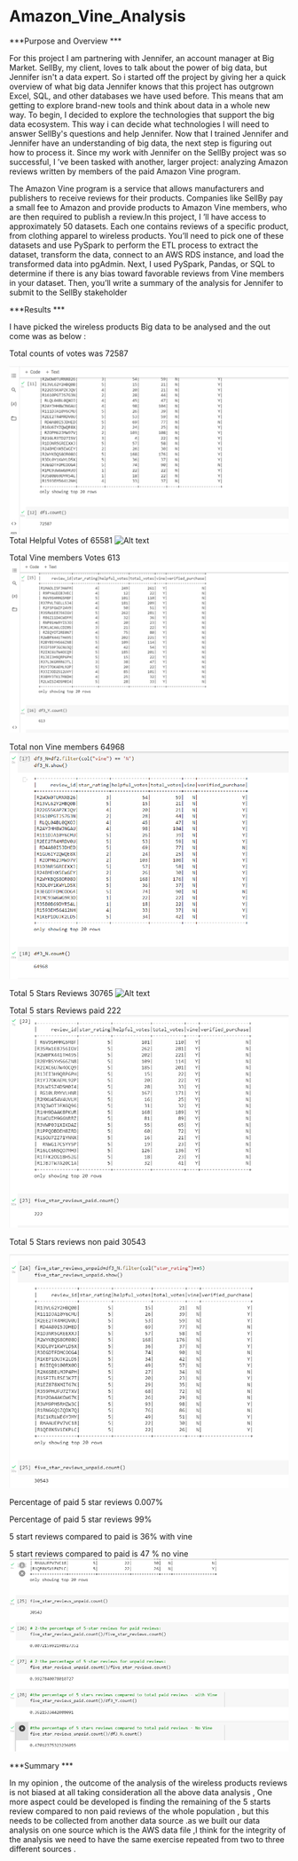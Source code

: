 # Amazon_Vine_Analysis
***Purpose and Overview ***

For this project I am partnering with Jennifer, an account manager at Big Market. SellBy, my client, loves to talk about the power of big data, but Jennifer isn't a data expert. So i started off the project by giving her a quick overview of what big data
Jennifer knows that this project has outgrown Excel, SQL, and other databases we have used before. This means that am getting to explore brand-new tools and think about data in a whole new way. To begin, I decided to explore the technologies that support the big data ecosystem. This way i can decide what technologies I  will need to answer SellBy's questions and help Jennifer.
Now that I trained Jennifer and Jennifer have an understanding of big data, the next step is figuring out how to process it. 
Since my work with Jennifer on the SellBy project was so successful, I ’ve been tasked with another, larger project: analyzing Amazon reviews written by members of the paid Amazon Vine program. 


The Amazon Vine program is a service that allows manufacturers and publishers to receive reviews for their products. Companies like SellBy pay a small fee to Amazon and provide products to Amazon Vine members, who are then required to publish a review.In this project, I ’ll have access to approximately 50 datasets. Each one contains reviews of a specific product, from clothing apparel to wireless products. You’ll need to pick one of these datasets and use PySpark to perform the ETL process to extract the dataset, transform the data, connect to an AWS RDS instance, and load the transformed data into pgAdmin. 
Next, I used  PySpark, Pandas, or SQL to determine if there is any bias toward favorable reviews from Vine members in your dataset. Then, you’ll write a summary of the analysis for Jennifer to submit to the SellBy stakeholder

***Results ***

I have picked the wireless products Big data to be analysed and the out come was as below  :


Total counts of votes was 72587

![Alt text](https://github.com/Marwan-Takrouri/Amazon_Vine_Analysis/blob/main/total%20reviews.png)
Total Helpful Votes of 65581
![Alt text]()

Total Vine members Votes 613
![Alt text](https://github.com/Marwan-Takrouri/Amazon_Vine_Analysis/blob/main/vine%20reviews.png)

Total non Vine members 64968
![Alt text](https://github.com/Marwan-Takrouri/Amazon_Vine_Analysis/blob/main/vine-no.png)

Total 5 Stars Reviews 30765
![Alt text]()

Total 5 stars Reviews paid 222
![Alt text](https://github.com/Marwan-Takrouri/Amazon_Vine_Analysis/blob/main/5%20stars%20paid.png)

Total 5 Stars reviews non paid 30543

![Alt text](https://github.com/Marwan-Takrouri/Amazon_Vine_Analysis/blob/main/5%20stars%20unpaid.png)

Percentage of paid 5 star reviews 0.007%


Percentage of paid 5 star reviews 99%


5 start reviews compared to paid is 36% with vine 


5 start reviews compared to paid is 47 % no  vine 
![Alt text](https://github.com/Marwan-Takrouri/Amazon_Vine_Analysis/blob/main/percentages.png)



***Summary ***

In my opinion , the outcome of the analysis of the wireless products reviews is not biased at all taking consideration all the above data analysis , 
One more aspect could be developed is finding the remaining of the 5 starts review compared to non paid reviews of the whole population , but this needs to be collected from another data source .as we built our data analysis on one source which is the AWS data file ,I think for the integrity of the analysis we need to have the same exercise repeated from two to three different sources .









